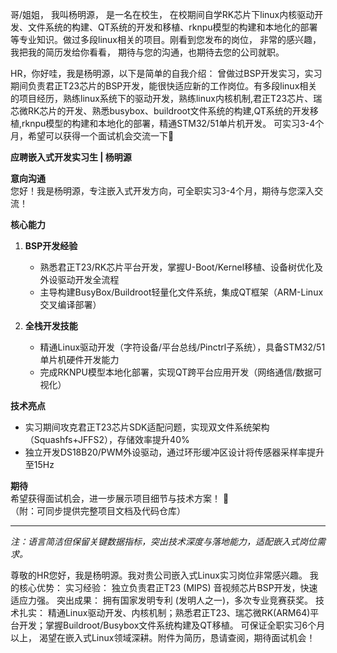 哥/姐姐， 我叫杨明源， 是一名在校生， 在校期间自学RK芯片下linux内核驱动开发、文件系统的构建、QT系统的开发和移植、rknpu模型的构建和本地化的部署等专业知识。做过多段linux相关的项目。刚看到您发布的岗位， 非常的感兴趣， 我把我的简历发给你看看， 期待与您的沟通，也期待去您的公司就职。


HR，你好哇，我是杨明源，以下是简单的自我介绍：
曾做过BSP开发实习，实习期间负责君正T23芯片的BSP开发，能很快适应新的工作岗位。有多段linux相关的项目经历，熟练linux系统下的驱动开发，熟练linux内核机制,君正T23芯片、瑞芯微RK芯片的开发、熟悉busybox、buildroot文件系统的构建,QT系统的开发移植,rknpu模型的构建和本地化的部署，精通STM32/51单片机开发。
可实习3-4个月，希望可以获得一个面试机会交流一下🤗



**应聘嵌入式开发实习生 | 杨明源**  

**意向沟通**  
您好！我是杨明源，专注嵌入式开发方向，可全职实习3-4个月，期待与您深入交流！  

**核心能力**  
1. **BSP开发经验**  
   - 熟悉君正T23/RK芯片平台开发，掌握U-Boot/Kernel移植、设备树优化及外设驱动开发全流程  
   - 主导构建BusyBox/Buildroot轻量化文件系统，集成QT框架（ARM-Linux交叉编译部署）  

2. **全栈开发技能**  
   - 精通Linux驱动开发（字符设备/平台总线/Pinctrl子系统），具备STM32/51单片机硬件开发能力  
   - 完成RKNPU模型本地化部署，实现QT跨平台应用开发（网络通信/数据可视化）  

**技术亮点**  
- 实习期间攻克君正T23芯片SDK适配问题，实现双文件系统架构（Squashfs+JFFS2），存储效率提升40%  
- 独立开发DS18B20/PWM外设驱动，通过环形缓冲区设计将传感器采样率提升至15Hz  

**期待**  
希望获得面试机会，进一步展示项目细节与技术方案！ 🌟  
（附：可同步提供完整项目文档及代码仓库）  

---  
*注：语言简洁但保留关键数据指标，突出技术深度与落地能力，适配嵌入式岗位需求。*




尊敬的HR您好，我是杨明源。我对贵公司嵌入式Linux实习岗位非常感兴趣。
我的核心优势：
实习经验： 独立负责君正T23 (MIPS) 音视频芯片BSP开发，快速适应力强。
突出成果： 拥有国家发明专利 (发明人之一)，多次专业竞赛获奖。
技术扎实： 精通Linux驱动开发、内核机制；熟悉君正T23、瑞芯微RK(ARM64)平台开发；掌握Buildroot/Busybox文件系统构建及QT移植。
可保证全职实习6个月以上， 渴望在嵌入式Linux领域深耕。附件为简历，恳请查阅，期待面试机会！

















